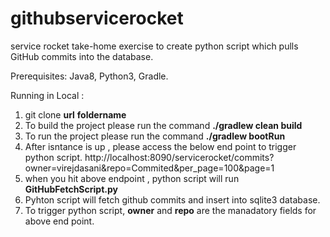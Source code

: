 # githubservicerocket
service rocket take-home exercise to create python script which pulls GitHub commits into the database.

Prerequisites:
Java8, Python3, Gradle.

Running in Local :

1. git clone **url** **foldername**
2. To build the project please run the command **./gradlew clean build**
3. To run the project please run the command **./gradlew bootRun**
4. After isntance is up , please access the below end point to trigger python script.
    http://localhost:8090/servicerocket/commits?owner=virejdasani&repo=Commited&per_page=100&page=1
5. when you hit above endpoint , python script will run **GitHubFetchScript.py**
6. Pyhton script will fetch github commits and insert into sqlite3 database.
7. To trigger python script, **owner** and **repo** are the manadatory fields for above end point.
